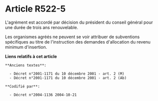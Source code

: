 # Article R522-5

L'agrément est accordé par décision du président du conseil général pour une durée de trois ans renouvelable.

Les organismes agréés ne peuvent se voir attribuer de subventions spécifiques au titre de l'instruction des demandes
d'allocation du revenu minimum d'insertion.

**Liens relatifs à cet article**

	**Anciens textes**:

	  - Décret n°2001-1171 du 10 décembre 2001 - art. 2 (M)
	  - Décret n°2001-1171 du 10 décembre 2001 - art. 2 (Ab)

	**Codifié par**:

	  - Décret n°2004-1136 2004-10-21
